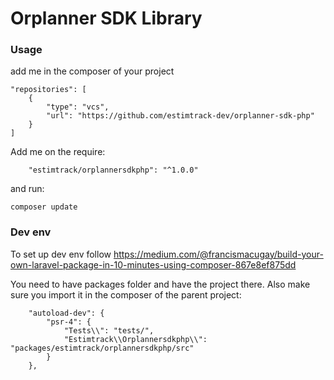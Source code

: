 
# Orplanner SDK Library




### Usage
add me in the composer of your project
````
"repositories": [
    {
        "type": "vcs",
        "url": "https://github.com/estimtrack-dev/orplanner-sdk-php"
    }
]
````

Add me on the require:
````
    "estimtrack/orplannersdkphp": "^1.0.0"

````
and run:
````
composer update
````


### Dev env



To set up dev env follow https://medium.com/@francismacugay/build-your-own-laravel-package-in-10-minutes-using-composer-867e8ef875dd

You need to have packages folder and have the project there. 
Also make sure you import it in the composer of the parent project:

````
    "autoload-dev": {
        "psr-4": {
            "Tests\\": "tests/",
            "Estimtrack\\Orplannersdkphp\\": "packages/estimtrack/orplannersdkphp/src"
        }
    },
````


